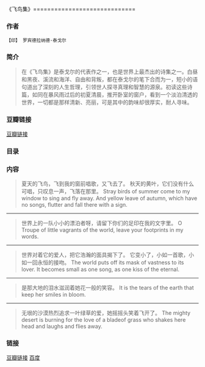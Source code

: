 《飞鸟集》=============================

### 作者
    【印】 罗宾德拉纳德·泰戈尔

### 简介
> 在《飞鸟集》是泰戈尔的代表作之一，也是世界上最杰出的诗集之一。白昼和黑夜、溪流和海洋、自由和背叛，都在泰戈尔的笔下合而为一，短小的语句道出了深刻的人生哲理，引领世人探寻真理和智慧的源泉。初读这些诗篇，如同在暴风雨过后的初夏清晨，推开卧室的窗户，看到一个淡泊清透的世界，一切都是那样清新、亮丽，可是其中的韵味却很厚实，耐人寻味。


### 豆瓣链接
  [豆瓣链接](http://book.douban.com/subject/1058661/)

### 目录

### 内容

> 夏天的飞鸟，飞到我的窗前唱歌，又飞去了。
  秋天的黄叶，它们没有什么可唱，只叹息一声，飞落在那里。
  Stray birds of summer come to my window to sing and fly away.
  And yellow leave of autumn, which have no songs, flutter and fall there with a sign.
 
  ----

> 世界上的一队小小的漂泊者呀，请留下你们的足印在我的文字里。
> O Troupe of little vagrants of the world, leave your footprints in my words.

  ----

> 世界对着它的爱人，把它浩瀚的面具揭下了。
> 它变小了，小如一首歌，小如一回永恒的接吻。
> The world puts off its mask of vastness to its lover.
> It becomes small as one song, as one kiss of the eternal.
 
  ----

> 是那大地的泪水滋润着她花一般的笑容。
> It is the tears of the earth that keep her smiles in bloom.

  ----
  
> 无垠的沙漠热烈追求一叶绿草的爱，她摇摇头笑着飞开了。
> The mighty desert is burning for the love of a bladeof grass who shakes here head and laughs and flies away.


### 链接
  [豆瓣链接](http://www.douban.com/group/topic/11599731/)
  [百度](http://wenku.baidu.com/link?url=yd0UymR9Z7IXo7PHnm_H8Xr7_JXbMYcG2HyTi317A0Ls6nrXo_o_9FWlY6AQ3FxFeGcKUW-mUyNBxvIOwaTaLWj0HkMlQ_SsuaGE6w2qjGO)
